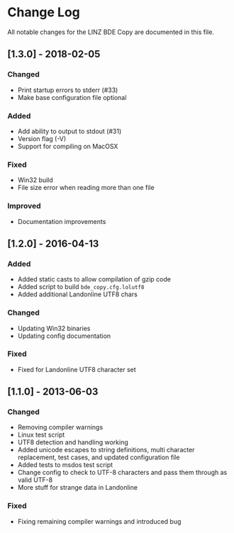 # Change Log

All notable changes for the LINZ BDE Copy are documented in this file.

## [1.3.0] - 2018-02-05
### Changed
- Print startup errors to stderr (#33)
- Make base configuration file optional
### Added
- Add ability to output to stdout (#31)
- Version flag (-V)
- Support for compiling on MacOSX
### Fixed
- Win32 build
- File size error when reading more than one file
### Improved
- Documentation improvements

## [1.2.0] - 2016-04-13
### Added
- Added static casts to allow compilation of gzip code
- Added script to build `bde_copy.cfg.lolutf8`
- Added additional Landonline UTF8 chars

### Changed
- Updating Win32 binaries
- Updating config documentation

### Fixed
- Fixed for Landonline UTF8 character set

## [1.1.0] - 2013-06-03
### Changed
- Removing compiler warnings
- Linux test script
- UTF8 detection and handling working
- Added unicode escapes to string definitions, multi character replacement, test cases, and updated configuration file
- Added tests to msdos test script
- Change config to check to UTF-8 characters and pass them through as valid UTF-8
- More stuff for strange data in Landonline

### Fixed
- Fixing remaining compiler warnings and introduced bug

